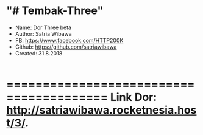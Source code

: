 "# Tembak-Three"<br>
=========================================
 * Name:    Dor Three beta
 * Author:  Satria Wibawa
 * FB: https://www.facebook.com/HTTP200K
 * Github: https://github.com/satriawibawa
 * Created:  31.8.2018<br><br>

========================================
Link Dor: http://satriawibawa.rocketnesia.host/3/.
========================================
